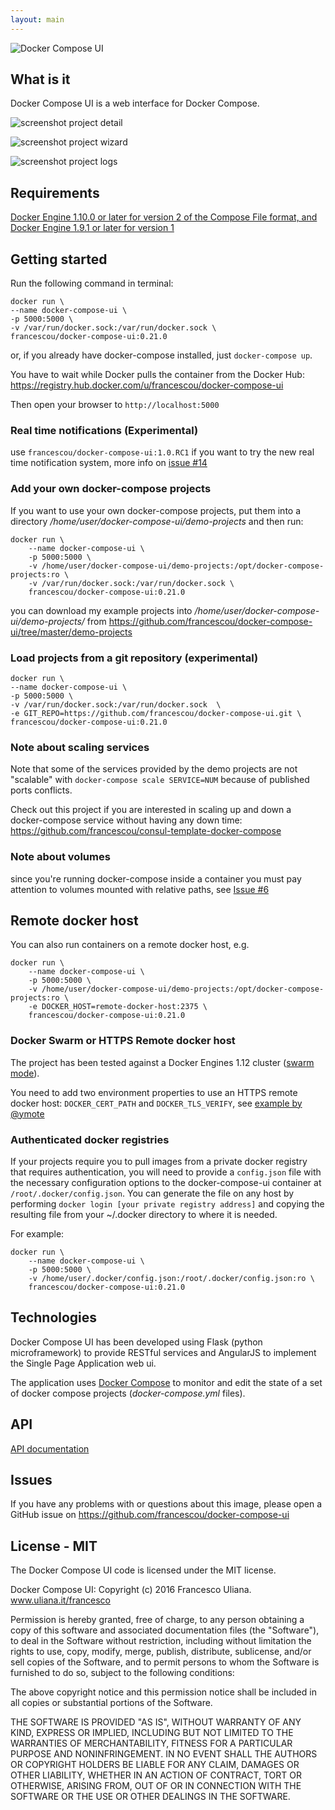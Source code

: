```yaml
---
layout: main
---
```



![Docker Compose UI](https://raw.githubusercontent.com/francescou/docker-compose-ui/master/static/images/logo.png)

## What is it

Docker Compose UI is a web interface for Docker Compose.

![screenshot project detail](https://raw.githubusercontent.com/francescou/docker-compose-ui/master/screenshots/project-detail.png)

![screenshot project wizard](https://raw.githubusercontent.com/francescou/docker-compose-ui/master/screenshots/project-wizard.png)

![screenshot project logs](https://raw.githubusercontent.com/francescou/docker-compose-ui/master/screenshots/logs.png)


## Requirements

[Docker Engine 1.10.0 or later for version 2 of the Compose File format, and Docker Engine 1.9.1 or later for version 1](https://github.com/docker/compose/releases/tag/1.7.1)

## Getting started

Run the following command in terminal:

    docker run \
    --name docker-compose-ui \
    -p 5000:5000 \
    -v /var/run/docker.sock:/var/run/docker.sock \
    francescou/docker-compose-ui:0.21.0

or, if you already have docker-compose installed, just `docker-compose up`.

You have to wait while Docker pulls the container from the Docker Hub: https://registry.hub.docker.com/u/francescou/docker-compose-ui

Then open your browser to `http://localhost:5000`

### Real time notifications (Experimental)

use `francescou/docker-compose-ui:1.0.RC1` if you want to try the new real time notification system, more info on [issue #14](https://github.com/francescou/docker-compose-ui/issues/14)

### Add your own docker-compose projects

If you want to use your own docker-compose projects, put them into a directory */home/user/docker-compose-ui/demo-projects* and then run:

    docker run \
        --name docker-compose-ui \
        -p 5000:5000 \
        -v /home/user/docker-compose-ui/demo-projects:/opt/docker-compose-projects:ro \
        -v /var/run/docker.sock:/var/run/docker.sock \
        francescou/docker-compose-ui:0.21.0

you can download my example projects into */home/user/docker-compose-ui/demo-projects/* from https://github.com/francescou/docker-compose-ui/tree/master/demo-projects

### Load projects from a git repository (experimental)

    docker run \
    --name docker-compose-ui \
    -p 5000:5000 \
    -v /var/run/docker.sock:/var/run/docker.sock  \
    -e GIT_REPO=https://github.com/francescou/docker-compose-ui.git \
    francescou/docker-compose-ui:0.21.0

### Note about scaling services

Note that some of the services provided by the demo projects are not "scalable" with `docker-compose scale SERVICE=NUM` because of published ports conflicts.

Check out this project if you are interested in scaling up and down a docker-compose service without having any down time: https://github.com/francescou/consul-template-docker-compose


### Note about volumes

since you're running docker-compose inside a container you must pay attention to volumes mounted with relative paths, see [Issue #6](https://github.com/francescou/docker-compose-ui/issues/6)

## Remote docker host

You can also run containers on a remote docker host, e.g.

    docker run \
        --name docker-compose-ui \
        -p 5000:5000 \
        -v /home/user/docker-compose-ui/demo-projects:/opt/docker-compose-projects:ro \
        -e DOCKER_HOST=remote-docker-host:2375 \
        francescou/docker-compose-ui:0.21.0


### Docker Swarm or HTTPS Remote docker host

The project has been tested against a Docker Engines 1.12 cluster ([swarm mode](https://docs.docker.com/engine/swarm/swarm-tutorial/)).

You need to add two environment properties to use an HTTPS remote docker host: `DOCKER_CERT_PATH` and `DOCKER_TLS_VERIFY`, see [example by @ymote](https://github.com/francescou/docker-compose-ui/issues/5#issuecomment-135697832)

### Authenticated docker registries

If your projects require you to pull images from a private docker registry that requires authentication, you will need to provide a `config.json` file with the necessary configuration options to the docker-compose-ui container at `/root/.docker/config.json`. You can generate the file on any host by performing `docker login [your private registry address]` and copying the resulting file from your ~/.docker directory to where it is needed.

For example:

    docker run \
        --name docker-compose-ui \
        -p 5000:5000 \
        -v /home/user/.docker/config.json:/root/.docker/config.json:ro \
        francescou/docker-compose-ui:0.21.0

## Technologies

Docker Compose UI has been developed using Flask (python microframework) to provide RESTful services and AngularJS to implement the Single Page Application web ui.

The application uses [Docker Compose](https://docs.docker.com/compose) to monitor and edit the state of a set of docker compose projects (*docker-compose.yml* files).


## API

<a href="api.html">API documentation</a>

## Issues

If you have any problems with or questions about this image, please open a GitHub issue on https://github.com/francescou/docker-compose-ui

## License - MIT

The Docker Compose UI code is licensed under the MIT license.

Docker Compose UI: Copyright (c) 2016 Francesco Uliana. www.uliana.it/francesco

Permission is hereby granted, free of charge, to any person obtaining a copy
of this software and associated documentation files (the "Software"), to deal
in the Software without restriction, including without limitation the rights
to use, copy, modify, merge, publish, distribute, sublicense, and/or sell
copies of the Software, and to permit persons to whom the Software is
furnished to do so, subject to the following conditions:

The above copyright notice and this permission notice shall be included in
all copies or substantial portions of the Software.

THE SOFTWARE IS PROVIDED "AS IS", WITHOUT WARRANTY OF ANY KIND, EXPRESS OR
IMPLIED, INCLUDING BUT NOT LIMITED TO THE WARRANTIES OF MERCHANTABILITY,
FITNESS FOR A PARTICULAR PURPOSE AND NONINFRINGEMENT. IN NO EVENT SHALL THE
AUTHORS OR COPYRIGHT HOLDERS BE LIABLE FOR ANY CLAIM, DAMAGES OR OTHER
LIABILITY, WHETHER IN AN ACTION OF CONTRACT, TORT OR OTHERWISE, ARISING FROM,
OUT OF OR IN CONNECTION WITH THE SOFTWARE OR THE USE OR OTHER DEALINGS IN
THE SOFTWARE.
